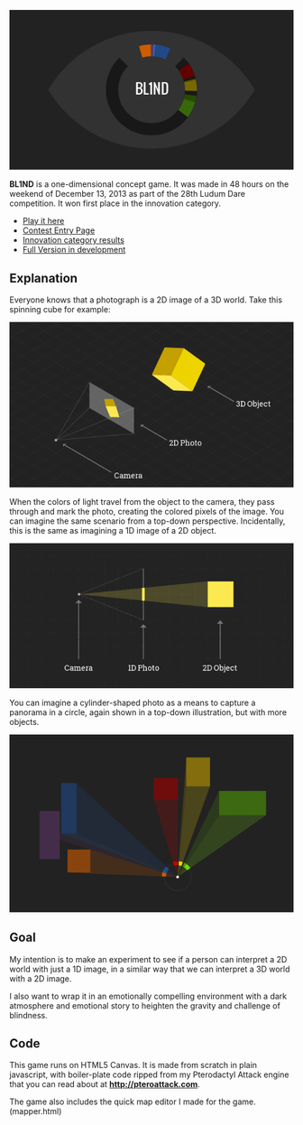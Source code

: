 ![BL1ND](promo/bl1nd.png)

__BL1ND__ is a one-dimensional concept game.  It was made in 48 hours on the
weekend of December 13, 2013 as part of the 28th Ludum Dare competition.  It
won first place in the innovation category.

- [Play it here](http://shaunlebron.github.io/bl1nd-ld28)
- [Contest Entry Page](http://www.ludumdare.com/compo/ludum-dare-28/?action=preview&uid=31638)
- [Innovation category results](http://www.ludumdare.com/compo/ludum-dare-28/?action=top&cat=Innovation)
- [Full Version in development](http://github.com/shaunlebron/bl1nd)

## Explanation

Everyone knows that a photograph is a 2D image of a 3D world. Take this
spinning cube for example:

![photo3d](promo/photo3d.gif)

When the colors of light travel from the object to the camera, they pass
through and mark the photo, creating the colored pixels of the image. You can
imagine the same scenario from a top-down perspective. Incidentally, this is
the same as imagining a 1D image of a 2D object.

![photo2d](promo/photo2d.gif)

You can imagine a cylinder-shaped photo as a means to capture a panorama in a
circle, again shown in a top-down illustration, but with more objects.

![pano](promo/pano.gif)

## Goal

My intention is to make an experiment to see if a person can interpret a 2D
world with just a 1D image, in a similar way that we can interpret a 3D world
with a 2D image.

I also want to wrap it in an emotionally compelling environment with a dark
atmosphere and emotional story to heighten the gravity and challenge of
blindness.

## Code

This game runs on HTML5 Canvas.  It is made from scratch in plain javascript, with
boiler-plate code ripped from my Pterodactyl Attack engine that you can read about at
__<http://pteroattack.com>__.

The game also includes the quick map editor I made for the game.  (mapper.html)
